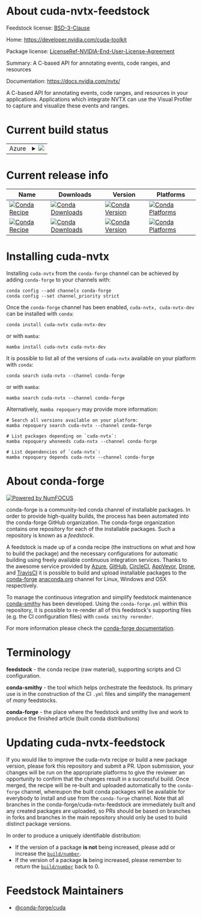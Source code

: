 About cuda-nvtx-feedstock
=========================

Feedstock license: [BSD-3-Clause](https://github.com/conda-forge/cuda-nvtx-feedstock/blob/main/LICENSE.txt)

Home: https://developer.nvidia.com/cuda-toolkit

Package license: [LicenseRef-NVIDIA-End-User-License-Agreement](https://docs.nvidia.com/cuda/eula/index.html)

Summary: A C-based API for annotating events, code ranges, and resources

Documentation: https://docs.nvidia.com/nvtx/

A C-based API for annotating events, code ranges, and resources in your
applications. Applications which integrate NVTX can use the Visual Profiler
to capture and visualize these events and ranges.


Current build status
====================


<table>
    
  <tr>
    <td>Azure</td>
    <td>
      <details>
        <summary>
          <a href="https://dev.azure.com/conda-forge/feedstock-builds/_build/latest?definitionId=19222&branchName=main">
            <img src="https://dev.azure.com/conda-forge/feedstock-builds/_apis/build/status/cuda-nvtx-feedstock?branchName=main">
          </a>
        </summary>
        <table>
          <thead><tr><th>Variant</th><th>Status</th></tr></thead>
          <tbody><tr>
              <td>linux_64</td>
              <td>
                <a href="https://dev.azure.com/conda-forge/feedstock-builds/_build/latest?definitionId=19222&branchName=main">
                  <img src="https://dev.azure.com/conda-forge/feedstock-builds/_apis/build/status/cuda-nvtx-feedstock?branchName=main&jobName=linux&configuration=linux%20linux_64_" alt="variant">
                </a>
              </td>
            </tr><tr>
              <td>linux_aarch64</td>
              <td>
                <a href="https://dev.azure.com/conda-forge/feedstock-builds/_build/latest?definitionId=19222&branchName=main">
                  <img src="https://dev.azure.com/conda-forge/feedstock-builds/_apis/build/status/cuda-nvtx-feedstock?branchName=main&jobName=linux&configuration=linux%20linux_aarch64_" alt="variant">
                </a>
              </td>
            </tr><tr>
              <td>linux_ppc64le</td>
              <td>
                <a href="https://dev.azure.com/conda-forge/feedstock-builds/_build/latest?definitionId=19222&branchName=main">
                  <img src="https://dev.azure.com/conda-forge/feedstock-builds/_apis/build/status/cuda-nvtx-feedstock?branchName=main&jobName=linux&configuration=linux%20linux_ppc64le_" alt="variant">
                </a>
              </td>
            </tr><tr>
              <td>win_64</td>
              <td>
                <a href="https://dev.azure.com/conda-forge/feedstock-builds/_build/latest?definitionId=19222&branchName=main">
                  <img src="https://dev.azure.com/conda-forge/feedstock-builds/_apis/build/status/cuda-nvtx-feedstock?branchName=main&jobName=win&configuration=win%20win_64_" alt="variant">
                </a>
              </td>
            </tr>
          </tbody>
        </table>
      </details>
    </td>
  </tr>
</table>

Current release info
====================

| Name | Downloads | Version | Platforms |
| --- | --- | --- | --- |
| [![Conda Recipe](https://img.shields.io/badge/recipe-cuda--nvtx-green.svg)](https://anaconda.org/conda-forge/cuda-nvtx) | [![Conda Downloads](https://img.shields.io/conda/dn/conda-forge/cuda-nvtx.svg)](https://anaconda.org/conda-forge/cuda-nvtx) | [![Conda Version](https://img.shields.io/conda/vn/conda-forge/cuda-nvtx.svg)](https://anaconda.org/conda-forge/cuda-nvtx) | [![Conda Platforms](https://img.shields.io/conda/pn/conda-forge/cuda-nvtx.svg)](https://anaconda.org/conda-forge/cuda-nvtx) |
| [![Conda Recipe](https://img.shields.io/badge/recipe-cuda--nvtx--dev-green.svg)](https://anaconda.org/conda-forge/cuda-nvtx-dev) | [![Conda Downloads](https://img.shields.io/conda/dn/conda-forge/cuda-nvtx-dev.svg)](https://anaconda.org/conda-forge/cuda-nvtx-dev) | [![Conda Version](https://img.shields.io/conda/vn/conda-forge/cuda-nvtx-dev.svg)](https://anaconda.org/conda-forge/cuda-nvtx-dev) | [![Conda Platforms](https://img.shields.io/conda/pn/conda-forge/cuda-nvtx-dev.svg)](https://anaconda.org/conda-forge/cuda-nvtx-dev) |

Installing cuda-nvtx
====================

Installing `cuda-nvtx` from the `conda-forge` channel can be achieved by adding `conda-forge` to your channels with:

```
conda config --add channels conda-forge
conda config --set channel_priority strict
```

Once the `conda-forge` channel has been enabled, `cuda-nvtx, cuda-nvtx-dev` can be installed with `conda`:

```
conda install cuda-nvtx cuda-nvtx-dev
```

or with `mamba`:

```
mamba install cuda-nvtx cuda-nvtx-dev
```

It is possible to list all of the versions of `cuda-nvtx` available on your platform with `conda`:

```
conda search cuda-nvtx --channel conda-forge
```

or with `mamba`:

```
mamba search cuda-nvtx --channel conda-forge
```

Alternatively, `mamba repoquery` may provide more information:

```
# Search all versions available on your platform:
mamba repoquery search cuda-nvtx --channel conda-forge

# List packages depending on `cuda-nvtx`:
mamba repoquery whoneeds cuda-nvtx --channel conda-forge

# List dependencies of `cuda-nvtx`:
mamba repoquery depends cuda-nvtx --channel conda-forge
```


About conda-forge
=================

[![Powered by
NumFOCUS](https://img.shields.io/badge/powered%20by-NumFOCUS-orange.svg?style=flat&colorA=E1523D&colorB=007D8A)](https://numfocus.org)

conda-forge is a community-led conda channel of installable packages.
In order to provide high-quality builds, the process has been automated into the
conda-forge GitHub organization. The conda-forge organization contains one repository
for each of the installable packages. Such a repository is known as a *feedstock*.

A feedstock is made up of a conda recipe (the instructions on what and how to build
the package) and the necessary configurations for automatic building using freely
available continuous integration services. Thanks to the awesome service provided by
[Azure](https://azure.microsoft.com/en-us/services/devops/), [GitHub](https://github.com/),
[CircleCI](https://circleci.com/), [AppVeyor](https://www.appveyor.com/),
[Drone](https://cloud.drone.io/welcome), and [TravisCI](https://travis-ci.com/)
it is possible to build and upload installable packages to the
[conda-forge](https://anaconda.org/conda-forge) [anaconda.org](https://anaconda.org/)
channel for Linux, Windows and OSX respectively.

To manage the continuous integration and simplify feedstock maintenance
[conda-smithy](https://github.com/conda-forge/conda-smithy) has been developed.
Using the ``conda-forge.yml`` within this repository, it is possible to re-render all of
this feedstock's supporting files (e.g. the CI configuration files) with ``conda smithy rerender``.

For more information please check the [conda-forge documentation](https://conda-forge.org/docs/).

Terminology
===========

**feedstock** - the conda recipe (raw material), supporting scripts and CI configuration.

**conda-smithy** - the tool which helps orchestrate the feedstock.
                   Its primary use is in the construction of the CI ``.yml`` files
                   and simplify the management of *many* feedstocks.

**conda-forge** - the place where the feedstock and smithy live and work to
                  produce the finished article (built conda distributions)


Updating cuda-nvtx-feedstock
============================

If you would like to improve the cuda-nvtx recipe or build a new
package version, please fork this repository and submit a PR. Upon submission,
your changes will be run on the appropriate platforms to give the reviewer an
opportunity to confirm that the changes result in a successful build. Once
merged, the recipe will be re-built and uploaded automatically to the
`conda-forge` channel, whereupon the built conda packages will be available for
everybody to install and use from the `conda-forge` channel.
Note that all branches in the conda-forge/cuda-nvtx-feedstock are
immediately built and any created packages are uploaded, so PRs should be based
on branches in forks and branches in the main repository should only be used to
build distinct package versions.

In order to produce a uniquely identifiable distribution:
 * If the version of a package **is not** being increased, please add or increase
   the [``build/number``](https://docs.conda.io/projects/conda-build/en/latest/resources/define-metadata.html#build-number-and-string).
 * If the version of a package **is** being increased, please remember to return
   the [``build/number``](https://docs.conda.io/projects/conda-build/en/latest/resources/define-metadata.html#build-number-and-string)
   back to 0.

Feedstock Maintainers
=====================

* [@conda-forge/cuda](https://github.com/conda-forge/cuda/)


<!-- dummy commit to enable rerendering -->


